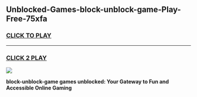 
## Unblocked-Games-block-unblock-game-Play-Free-75xfa
<h3>
<a href="https://premium76.site?title=block-unblock-game&ref=23A">CLICK TO PLAY</a></h3>
<hr>

<h3>
<a href="https://premium76.site?title=block-unblock-game&ref=23A">CLICK 2 PLAY</a>
  
</h3>

<a href="https://premium76.site?title=block-unblock-game&ref=23A"><img src="https://clearcache.store/games.png"></a>


**block-unblock-game games unblocked: Your Gateway to Fun and Accessible Online Gaming**
